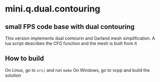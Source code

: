 mini.q.dual.contouring
======================

small FPS code base with dual contouring
----------------------------------------

This version implements dual contourin and Garland mesh simplification.
A lua script describes the CFG function and the mesh is built from it

How to build
------------

On Linux, go to `src/` and run `make`
On Windows, go to vcpp and build the solution

